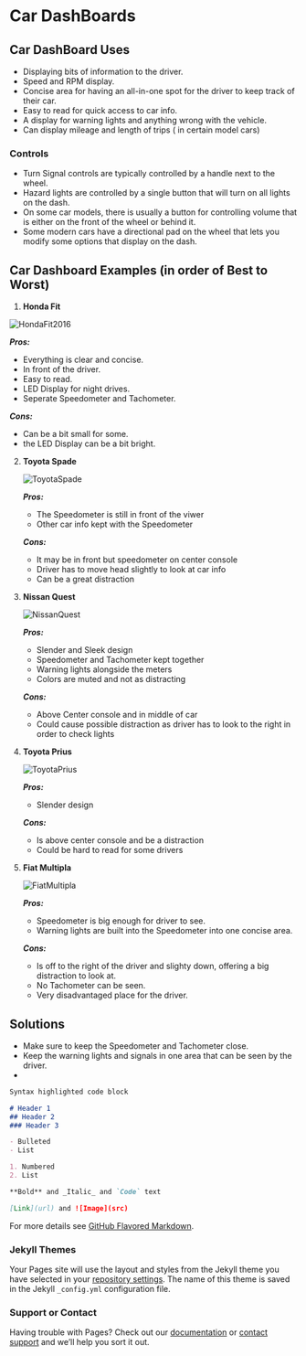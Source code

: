 

# Car DashBoards



## Car DashBoard Uses

- Displaying bits of information to the driver.
- Speed and RPM display.
- Concise area for having an all-in-one spot for the driver to keep track of their car.
- Easy to read for quick access to car info.
- A display for warning lights and anything wrong with the vehicle.
- Can display mileage and length of trips ( in certain model cars)

### Controls
- Turn Signal controls are typically controlled by a handle next to the wheel.
- Hazard lights are controlled by a single button that will turn on all lights on the dash.
- On some car models, there is usually a button for controlling volume that is either on the front of the wheel or behind it.
- Some modern cars have a directional pad on the wheel that lets you modify some options that display on the dash.

## Car Dashboard Examples (in order of Best to Worst)

1. **Honda Fit**
   
   
  ![HondaFit2016](https://user-images.githubusercontent.com/47511017/115163204-69181f00-a06d-11eb-9985-403f6378349b.jpg)

    
    
   **_Pros:_**
   -  Everything is clear and concise.
   -  In front of the driver.
   -  Easy to read.
   -  LED Display for night drives.
   -  Seperate Speedometer and Tachometer.
  
  **_Cons:_**
  - Can be a bit small for some.
  - the LED Display can be a bit bright.


2. **Toyota Spade**

   ![ToyotaSpade](https://user-images.githubusercontent.com/47511017/115163288-f22f5600-a06d-11eb-8487-3012f0b62aee.jpg)

   
   **_Pros:_**
   - The Speedometer is still in front of the viwer
   - Other car info kept with the Speedometer

   **_Cons:_**
   - It may be in front but speedometer on center console
   - Driver has to move head slightly to look at car info
   - Can be a great distraction

3. **Nissan Quest**

   ![NissanQuest](https://user-images.githubusercontent.com/47511017/115163868-27897300-a071-11eb-94ac-8b81b8aae9bb.jpg)

   
   **_Pros:_**
   - Slender and Sleek design
   - Speedometer and Tachometer kept together
   - Warning lights alongside the meters
   - Colors are muted and not as distracting
 
 
   **_Cons:_**
   - Above Center console and in middle of car
   - Could cause possible distraction as driver has to look to the right in order to check lights

4. **Toyota Prius**

   ![ToyotaPrius](https://user-images.githubusercontent.com/47511017/115165211-78e63200-a072-11eb-828b-c68a3f2103e0.jpg)

   
   **_Pros:_**
   - Slender design
   
   
   **_Cons:_**
   - Is above center console and be a distraction
   - Could be hard to read for some drivers

5. **Fiat Multipla**

   ![FiatMultipla](https://user-images.githubusercontent.com/47511017/115165524-d75fe000-a073-11eb-8206-fbb6399d927f.jpg)


   **_Pros:_**
   - Speedometer is big enough for driver to see.
   - Warning lights are built into the Speedometer into one concise area.
   
   **_Cons:_**
   - Is off to the right of the driver and slighty down, offering a big distraction to look at.
   - No Tachometer can be seen.
   - Very disadvantaged place for the driver.


## Solutions
  - Make sure to keep the Speedometer and Tachometer close.
  - Keep the warning lights and signals in one area that can be seen by the driver.
  - 

```markdown
Syntax highlighted code block

# Header 1
## Header 2
### Header 3

- Bulleted
- List

1. Numbered
2. List

**Bold** and _Italic_ and `Code` text

[Link](url) and ![Image](src)
```

For more details see [GitHub Flavored Markdown](https://guides.github.com/features/mastering-markdown/).

### Jekyll Themes

Your Pages site will use the layout and styles from the Jekyll theme you have selected in your [repository settings](https://github.com/xavierjenkins99/VR-Project2/settings/pages). The name of this theme is saved in the Jekyll `_config.yml` configuration file.

### Support or Contact

Having trouble with Pages? Check out our [documentation](https://docs.github.com/categories/github-pages-basics/) or [contact support](https://support.github.com/contact) and we’ll help you sort it out.
